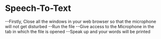 # Speech-To-Text

--Firstly, Close all the windows in your web browser so that the microphone will not get disturbed
--Run the file
--Give access to the Microphone in the tab in which the file is opened
--Speak up and your words will be printed
